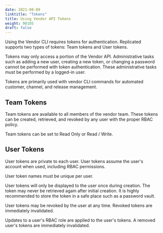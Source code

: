 ```yaml
---
date: 2021-08-09
linktitle: "Tokens"
title: Using Vendor API Tokens
weight: 90105
draft: false
---
```


Using the Vendor CLI requires tokens for authentication.  Replicated supports two types of tokens: Team tokens and User tokens.

Tokens may only access a portion of the Vendor API. Administrative tasks such as adding a new user, creating a new token, or changing a password cannot be performed with token authentication.  These administrative tasks must be performed by a logged-in user.

Tokens are primarily used with vendor CLI commands for automated customer, channel, and release management.

## Team Tokens

Team tokens are available to all members of the vendor team. These tokens can be created, retrieved, and revoked by any user with the proper RBAC policy.

Team tokens can be set to Read Only or Read / Write.

## User Tokens

User tokens are private to each user. User tokens assume the user's account when used, including RBAC permissions.

User token names must be unique per user.

User tokens will only be displayed to the user once during creation. The token may never be retrieved again after initial creation. It is highly recommended to store the token in a safe place such as a password vault.

User tokens may be revoked by the user at any time. Revoked tokens are immediately invalidated.

Updates to a user's RBAC role are applied to the user's tokens. A removed user's tokens are immediately invalidated.